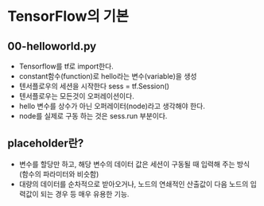 # TensorFlow의 기본

## 00-helloworld.py
- Tensorflow를 tf로 import한다.
- constant함수(function)로 hello라는 변수(variable)을 생성
- 텐서플로우의 세션을 시작한다 sess = tf.Session()
- 텐서플로우는 모든것이 오퍼레이션이다.
- hello 변수를 상수가 아닌 오퍼레이터(node)라고 생각해야 한다.
- node를 실제로 구동 하는 것은 sess.run 부분이다.

## placeholder란?
- 변수를 할당만 하고, 해당 변수의 데이터 값은 세션이 구동될 때 입력해 주는 방식(함수의 파라미터와 비슷함)
- 대량의 데이터를 순차적으로 받아오거나, 노드의 연쇄적인 산출값이 다음 노드의 입력값이 되는 경우 등 매우 유용한 기능.
